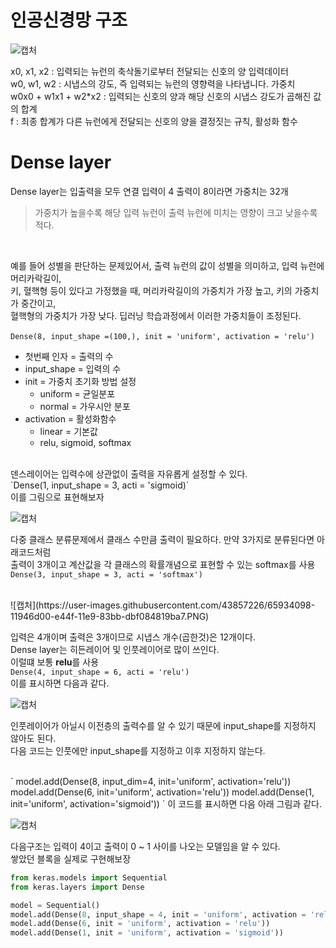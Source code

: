 # 인공신경망 구조
![캡처](https://user-images.githubusercontent.com/43857226/65927884-80b19780-e436-11e9-9676-71006fc7dd2e.PNG)
</br>

x0, x1, x2 : 입력되는 뉴런의 축삭돌기로부터 전달되는 신호의 양 입력데이터</br>
w0, w1, w2 : 시냅스의 강도, 즉 입력되는 뉴런의 영향력을 나타냅니다. 가중치</br>
w0x0 + w1x1 + w2*x2 : 입력되는 신호의 양과 해당 신호의 시냅스 강도가 곱해진 값의 합계</br>
f : 최종 합계가 다른 뉴런에게 전달되는 신호의 양을 결정짓는 규칙, 활성화 함수</br>

# Dense layer
Dense layer는 입출력을 모두 연결 입력이 4 출력이 8이라면 가중치는 32개 </br>
> 가중치가 높을수록 해당 입력 뉴런이 출력 뉴런에 미치는 영향이 크고 낮을수록 적다. </br>
</br>

예를 들어 성별을 판단하는 문제있어서, 출력 뉴런의 값이 성별을 의미하고, 입력 뉴런에 머리카락길이, </br>
키, 혈핵형 등이 있다고 가정했을 때, 머리카락길이의 가중치가 가장 높고, 키의 가중치가 중간이고, </br>
혈핵형의 가중치가 가장 낮다. 딥러닝 학습과정에서 이러한 가중치들이 조정된다.</br>
</br>
`Dense(8, input_shape =(100,), init = 'uniform', activation = 'relu')`
</br>
* 첫번째 인자 = 출력의 수</br>
* input_shape = 입력의 수</br>
* init =  가중치 초기화 방법 설정</br>
  * uniform = 균일분포
  * normal = 가우시안 분포
* activation = 활성화함수
  * linear = 기본값
  * relu, sigmoid, softmax
  
</br>
덴스레이어는 입력수에 상관없이 출력을 자유롭게 설정할 수 있다. </br>
`Dense(1, input_shape = 3, acti = 'sigmoid)`
</br>
이를 그림으로 표현해보자 </br>

![캡처](https://user-images.githubusercontent.com/43857226/65928380-b2c3f900-e438-11e9-83e9-bf6414abc042.PNG)
</br> 

다중 클래스 분류문제에서 클래스 수만큼 출력이 필요하다. 만약 3가지로 분류된다면 아래코드처럼</br>
출력이 3개이고 계산값을 각 클래스의 확률개념으로 표현할 수 있는 softmax를 사용 </br>
`Dense(3, input_shape = 3, acti = 'softmax')`

</br>
![캡처](https://user-images.githubusercontent.com/43857226/65934098-11946d00-e44f-11e9-83bb-dbf084819ba7.PNG)
</br>

입력은 4개이며 출력은 3개이므로 시냅스 개수(곱한것)은 12개이다. </br>
Dense layer는 히든레이어 및 인풋레이어로 많이 쓰인다. </br>
이럴떄 보통 **relu**를 사용 </br>
`Dense(4, input_shape = 6, acti = 'relu')`
</br>
이를 표시하면 다음과 같다. </br>

![캡처](https://user-images.githubusercontent.com/43857226/65934380-1b6aa000-e450-11e9-84f1-0f315a6a3237.PNG)
</br>

인풋레이어가 아닐시 이전층의 출력수를 알 수 있기 때문에 input_shape를 지정하지 않아도 된다. </br>
다음 코드는 인풋에만 input_shape를 지정하고 이후 지정하지 않는다. </br>

</br>
`
model.add(Dense(8, input_dim=4, init='uniform', activation='relu'))
model.add(Dense(6, init='uniform', activation='relu'))
model.add(Dense(1, init='uniform', activation='sigmoid'))
`
이 코드를 표시하면 다음 아래 그림과 같다. </br>

![캡처](https://user-images.githubusercontent.com/43857226/65934467-8d42e980-e450-11e9-8474-f270704f3309.PNG)
</br>

다음구조는 입력이 4이고 출력이 0 ~ 1 사이를 나오는 모델임을 알 수 있다.</br>
쌓았던 블록을 실제로 구현해보장 </br> 

```python
from keras.models import Sequential
from keras.layers import Dense

model = Sequential()
model.add(Dense(8, input_shape = 4, init = 'uniform', activation = 'relu'))
model.add(Dense(6, init = 'uniform', activation = 'relu'))
model.add(Dense(1, init = 'uniform', activation = 'sigmoid'))
```
